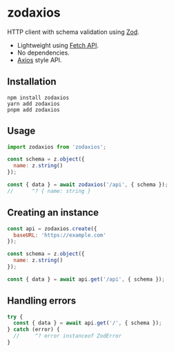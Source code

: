 # zodaxios

HTTP client with schema validation using [Zod](https://zod.dev/).

- Lightweight using [Fetch API](https://developer.mozilla.org/en-US/docs/Web/API/Fetch_API/Using_Fetch).
- No dependencies.
- [Axios](https://github.com/axios/axios) style API.

## Installation

```shell
npm install zodaxios
yarn add zodaxios
pnpm add zodaxios
```

## Usage

```js
import zodaxios from 'zodaxios';

const schema = z.object({
  name: z.string()
});

const { data } = await zodaxios('/api', { schema });
//      ^? { name: string }
```

## Creating an instance

```js
const api = zodaxios.create({
  baseURL: 'https://example.com'
});

const schema = z.object({
  name: z.string()
});

const { data } = await api.get('/api', { schema });
```

## Handling errors

```js
try {
  const { data } = await api.get('/', { schema });
} catch (error) {
  //     ^? error instanceof ZodError
}
```
